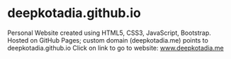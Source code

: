 # deepkotadia.github.io
Personal Website created using HTML5, CSS3, JavaScript, Bootstrap. Hosted on GitHub Pages; custom domain (deepkotadia.me) points to deepkotadia.github.io
Click on link to go to website: www.deepkotadia.me
